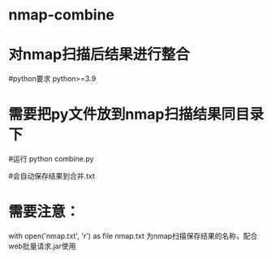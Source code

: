 # nmap-combine
# 对nmap扫描后结果进行整合
#python要求
python>=3.9
# 需要把py文件放到nmap扫描结果同目录下
#运行
python combine.py

#会自动保存结果到合并.txt

# 需要注意：
with open('nmap.txt', 'r') as file
nmap.txt 为nmap扫描保存结果的名称，配合web批量请求.jar使用
